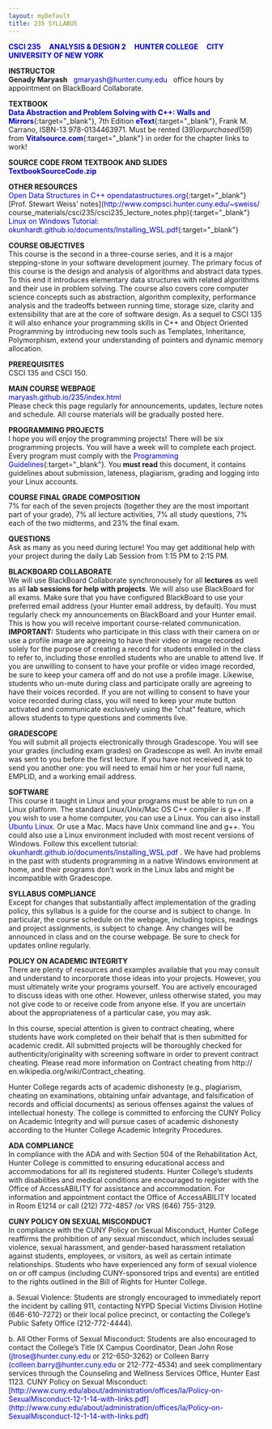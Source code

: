 ```yaml
---
layout: myDefault 
title: 235 SYLLABUS  
---
```


**[CSCI 235 &nbsp; &nbsp; ANALYSIS & DESIGN 2 &nbsp; &nbsp; HUNTER COLLEGE &nbsp; &nbsp; CITY UNIVERSITY OF NEW YORK](index.html)**  
  
**INSTRUCTOR**  
**Genady Maryash** &nbsp; gmaryash@hunter.cuny.edu &nbsp; office hours by appointment on BlackBoard Collaborate.  
  
**TEXTBOOK**  
[**Data Abstraction and Problem Solving with C++: Walls and Mirrors**](https://www.vitalsource.com/products/data-abstraction-amp-problem-solving-with-c-walls-frank-m-carrano-timothy-m-v9780134477473?term=C%2B%2B+walls+mirrors){:target="_blank"}, 7th Edition [**eText**](https://www.vitalsource.com/products/data-abstraction-amp-problem-solving-with-c-walls-frank-m-carrano-timothy-m-v9780134477473?term=C%2B%2B+walls+mirrors){:target="_blank"}, Frank M. Carrano, ISBN-13 978-0134463971. Must be rented ($39) or purchased ($59) from [**Vitalsource.com**](https://www.vitalsource.com/products/data-abstraction-amp-problem-solving-with-c-walls-frank-m-carrano-timothy-m-v9780134477473?term=C%2B%2B+walls+mirrors){:target="_blank"} in order for the chapter links to work!  
  
**SOURCE CODE FROM TEXTBOOK AND SLIDES**  
[**TextbookSourceCode.zip**](files/TextbookSourceCode.zip)

  
**OTHER RESOURCES**  
[Open Data Structures in C++ opendatastructures.org](http://opendatastructures.org/){:target="_blank"}  
[Prof. Stewart Weiss’ notes](http://www.compsci.hunter.cuny.edu/~sweiss/ course_materials/csci235/csci235_lecture_notes.php){:target="_blank"}  
[Linux on Windows Tutorial: okunhardt.github.io/documents/Installing_WSL.pdf](https://okunhardt.github.io/documents/Installing_WSL.pdf){:target="_blank"}  
  
**COURSE OBJECTIVES**  
This course is the second in a three-course series, and it is a major stepping-stone in your software development journey. The primary focus of this course is the design and analysis of algorithms and abstract data types. To this end it introduces elementary data structures with related algorithms and their use in problem solving. The course also covers core computer science concepts such as abstraction, algorithm complexity, performance analysis and the tradeoffs between running time, storage size, clarity and extensibility that are at the core of software design. As a sequel to CSCI 135 it will also enhance your programming skills in C++ and Object Oriented Programming by introducing new tools such as Templates, Inheritance, Polymorphism, extend your understanding of pointers and dynamic memory allocation.  
  
**PREREQUISITES**  
CSCI 135 and CSCI 150.  

**MAIN COURSE WEBPAGE**  
[maryash.github.io/235/index.html](https://maryash.github.io/235/index.html)  
Please check this page regularly for announcements, updates, lecture notes and schedule. All course materials will be gradually posted here. 
  
**PROGRAMMING PROJECTS**  
I hope you will enjoy the programming projects! There will be six programming projects.  You will have a week will to complete each project. Every program must comply with the [Programming Guidelines](programming_guidelines.html){:target="_blank"}. You **must read** this document, it contains guidelines about submission, lateness, plagiarism, grading and logging into your Linux accounts.  
  
**COURSE FINAL GRADE COMPOSITION**  
7% for each of the seven projects (together they are the most important part of your grade), 7% all lecture activities, 7% all study questions, 7% each of the two midterms, and 23% the final exam. 
  
**QUESTIONS**  
Ask as many as you need during lecture!  You may get additional help with your project during the daily Lab Session from 1:15 PM to 2:15 PM.  

**BLACKBOARD COLLABORATE**  
We will use BlackBoard Collaborate synchronousely for all **lectures** as well as all **lab sessions for help with projects**.  We will also use BlackBoard for all exams.  Make sure that you have configured BlackBoard to use your preferred email address (your Hunter email address, by default).  You must regularly check my announcements on BlackBoard and your Hunter email. This is how you will receive important course-related communication.  
**IMPORTANT:** Students who participate in this class with their camera on or use a profile image are agreeing to have their video or image recorded solely for the
purpose of creating a record for students enrolled in the class to refer to, including those enrolled students who are unable to attend live. If you are unwilling to consent to have your profile or video image recorded, be sure to keep your camera off and do not use a profile image. Likewise, students who un-mute during class and participate orally are agreeing to have their voices recorded. If you are not willing to consent to have your voice recorded during class, you will need to keep your mute button activated and communicate exclusively using the "chat" feature, which allows students to type questions and comments live.

**GRADESCOPE**  
You will submit all projects electronically through Gradescope. You will see your grades (including exam grades) on Gradescope as well. An invite email was sent to you before the first lecture. If you have not received it, ask to send you another one: you will need to email him or her your full name, EMPLID, and a working email address. 

**SOFTWARE**  
This course it taught in Linux and your programs must be able to run on a Linux platform. <!--- On campus, you may use the 1001C and 1001B labs to do your work for this course. ---> The standard Linux/Unix/Mac OS C++ compiler is g++. If you wish to use a home computer, you can use a Linux. You can also install [Ubuntu Linux](http://www.ubuntu.com).  Or use a Mac.  Macs have Unix command line and g++.  You could also use a Linux environment included with most recent versions of Windows.  Follow this excellent tutorial: [okunhardt.github.io/documents/Installing_WSL.pdf
](https://okunhardt.github.io/documents/Installing_WSL.pdf
). We have had problems in the past with students programming in a native Windows environment at home, and their programs don’t work in the Linux labs and might be incompatible with Gradescope.  

**SYLLABUS COMPLIANCE**  
Except for changes that substantially affect implementation of the grading policy, this syllabus is a guide for the course and is subject to change. In particular, the course schedule on the webpage, including topics, readings and project assignments, is subject to change. Any changes will be announced in class and on the course webpage. Be sure to check for updates online regularly.  

**POLICY ON ACADEMIC INTEGRITY**  
There are plenty of resources and examples available that you may consult and understand to incorporate those ideas into your projects. However, you must ultimately write your programs yourself. You are actively encouraged to discuss ideas with one other. However, unless otherwise stated, you may not give code to or receive code from anyone else. If you are uncertain about the appropriateness of a particular case, you may ask.  
  
In this course, special attention is given to contract cheating, where students have work completed on their behalf that is then submitted for academic credit. All submitted projects will be thoroughly checked for authenticity/originality with screening software in order to prevent contract cheating. Please read more information on Contract cheating from http://
en.wikipedia.org/wiki/Contract_cheating.  
  
Hunter College regards acts of academic dishonesty (e.g., plagiarism, cheating on examinations, obtaining unfair advantage, and falsification of records and official documents) as serious offenses against the values of intellectual honesty. The college is committed to enforcing the CUNY Policy on Academic Integrity and will pursue cases of academic dishonesty according
to the Hunter College Academic Integrity Procedures.  

**ADA COMPLIANCE**   
In compliance with the ADA and with Section 504 of the Rehabilitation Act, Hunter College is committed to ensuring educational access and accommodations for all its registered students. Hunter College’s students with disabilities and medical conditions are encouraged to register with the Office of AccessABILITY for assistance and accommodation. For information and appointment contact the Office of AccessABILITY located in Room E1214 or call (212) 772-4857 /or VRS (646) 755-3129.

**CUNY POLICY ON SEXUAL MISCONDUCT**  
In compliance with the CUNY Policy on Sexual Misconduct, Hunter College reaffirms the prohibition of any sexual misconduct, which includes sexual violence, sexual harassment, and gender-based harassment retaliation against students, employees, or visitors, as well as certain intimate relationships. Students who have experienced any form of sexual violence on or off campus (including CUNY-sponsored trips and events) are entitled to the rights outlined in the Bill of Rights for Hunter College.  
  
a. Sexual Violence: Students are strongly encouraged to immediately report the incident by calling 911, contacting NYPD Special Victims Division Hotline (646-610-7272) or their local police precinct, or contacting the College’s Public Safety Office (212-772-4444).  
  
b. All Other Forms of Sexual Misconduct: Students are also encouraged to contact the College’s Title IX Campus Coordinator, Dean John Rose (jtrose@hunter.cuny.edu or 212-650-3262) or Colleen Barry (colleen.barry@hunter.cuny.edu or 212-772-4534) and seek complimentary services through the Counseling and Wellness Services Office, Hunter East 1123. CUNY Policy on Sexual Misconduct:  
[http://www.cuny.edu/about/administration/offices/la/Policy-on-SexualMisconduct-12-1-14-with-links.pdf](http://www.cuny.edu/about/administration/offices/la/Policy-on-SexualMisconduct-12-1-14-with-links.pdf)  
  
<!---  
  
TUTORING   
There are dedicated computer lab for this course: HUNTER NORTH 1001B. It is staffed with tutors, who are there to help you. Please take advantage of them. You can ask for help with labs, projects, and general course material Monday through Friday from 11:00 AM to 6:00 PM.   
  
--->  
  
<style>  
table {
    border-collapse: collapse;
}
table, td, th {
    text-align: left;
    padding: 5px;
    border: 1px solid #dee1e4;
}
tr:nth-child(even) {background-color: #fafafa;}
tr:nth-child(odd) {background-color: #ffffff;}
hr.style-six {
    border: 0;
    height: 0;
    border-top: 1px solid rgba(0, 0, 0, 0.1);
    border-bottom: 1px solid rgba(255, 255, 255, 0.3);
}
a:link {
    text-decoration: none;
    color: #0000BF;
}
a:visited {
    text-decoration: none;
    color: #0000BF;
}
a:hover {
    text-decoration: none;
    color: #0000FF;
}
a:active {
    text-decoration: none;
    color: #00007F;
}
</style>
